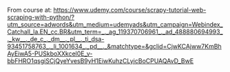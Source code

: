 From course at: 
https://www.udemy.com/course/scrapy-tutorial-web-scraping-with-python/?utm_source=adwords&utm_medium=udemyads&utm_campaign=Webindex_Catchall_la.EN_cc.BR&utm_term=_._ag_119370706961_._ad_488880694993_._kw__._de_c_._dm__._pl__._ti_dsa-93451758763_._li_1001634_._pd__._&matchtype=&gclid=CjwKCAjww7KmBhAyEiwA5-PUSkboXXkcel0E_v-bbFHRO1qsgiSCjQyeYvesB9yH1EiwKuhzCLyicBoCPUAQAvD_BwE
